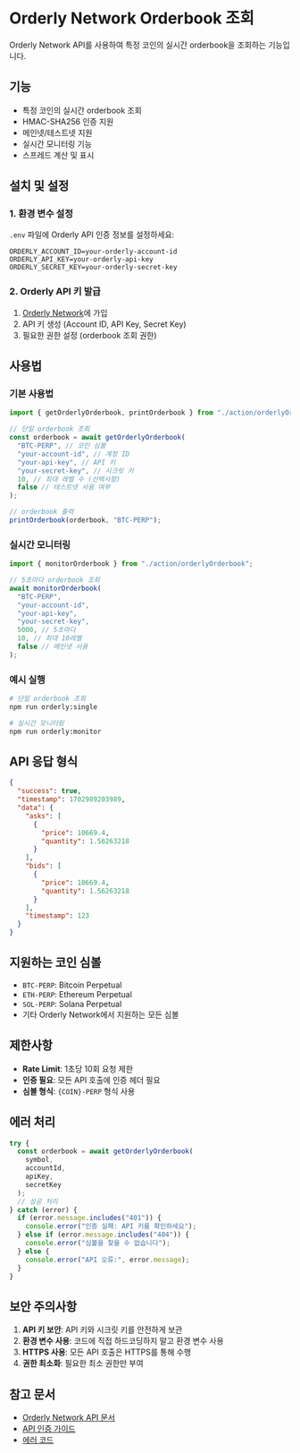 # Orderly Network Orderbook 조회

Orderly Network API를 사용하여 특정 코인의 실시간 orderbook을 조회하는 기능입니다.

## 기능

- 특정 코인의 실시간 orderbook 조회
- HMAC-SHA256 인증 지원
- 메인넷/테스트넷 지원
- 실시간 모니터링 기능
- 스프레드 계산 및 표시

## 설치 및 설정

### 1. 환경 변수 설정

`.env` 파일에 Orderly API 인증 정보를 설정하세요:

```env
ORDERLY_ACCOUNT_ID=your-orderly-account-id
ORDERLY_API_KEY=your-orderly-api-key
ORDERLY_SECRET_KEY=your-orderly-secret-key
```

### 2. Orderly API 키 발급

1. [Orderly Network](https://orderly.network)에 가입
2. API 키 생성 (Account ID, API Key, Secret Key)
3. 필요한 권한 설정 (orderbook 조회 권한)

## 사용법

### 기본 사용법

```typescript
import { getOrderlyOrderbook, printOrderbook } from "./action/orderlyOrderbook";

// 단일 orderbook 조회
const orderbook = await getOrderlyOrderbook(
  "BTC-PERP", // 코인 심볼
  "your-account-id", // 계정 ID
  "your-api-key", // API 키
  "your-secret-key", // 시크릿 키
  10, // 최대 레벨 수 (선택사항)
  false // 테스트넷 사용 여부
);

// orderbook 출력
printOrderbook(orderbook, "BTC-PERP");
```

### 실시간 모니터링

```typescript
import { monitorOrderbook } from "./action/orderlyOrderbook";

// 5초마다 orderbook 조회
await monitorOrderbook(
  "BTC-PERP",
  "your-account-id",
  "your-api-key",
  "your-secret-key",
  5000, // 5초마다
  10, // 최대 10레벨
  false // 메인넷 사용
);
```

### 예시 실행

```bash
# 단일 orderbook 조회
npm run orderly:single

# 실시간 모니터링
npm run orderly:monitor
```

## API 응답 형식

```json
{
  "success": true,
  "timestamp": 1702989203989,
  "data": {
    "asks": [
      {
        "price": 10669.4,
        "quantity": 1.56263218
      }
    ],
    "bids": [
      {
        "price": 10669.4,
        "quantity": 1.56263218
      }
    ],
    "timestamp": 123
  }
}
```

## 지원하는 코인 심볼

- `BTC-PERP`: Bitcoin Perpetual
- `ETH-PERP`: Ethereum Perpetual
- `SOL-PERP`: Solana Perpetual
- 기타 Orderly Network에서 지원하는 모든 심볼

## 제한사항

- **Rate Limit**: 1초당 10회 요청 제한
- **인증 필요**: 모든 API 호출에 인증 헤더 필요
- **심볼 형식**: `{COIN}-PERP` 형식 사용

## 에러 처리

```typescript
try {
  const orderbook = await getOrderlyOrderbook(
    symbol,
    accountId,
    apiKey,
    secretKey
  );
  // 성공 처리
} catch (error) {
  if (error.message.includes("401")) {
    console.error("인증 실패: API 키를 확인하세요");
  } else if (error.message.includes("404")) {
    console.error("심볼을 찾을 수 없습니다");
  } else {
    console.error("API 오류:", error.message);
  }
}
```

## 보안 주의사항

1. **API 키 보안**: API 키와 시크릿 키를 안전하게 보관
2. **환경 변수 사용**: 코드에 직접 하드코딩하지 말고 환경 변수 사용
3. **HTTPS 사용**: 모든 API 호출은 HTTPS를 통해 수행
4. **권한 최소화**: 필요한 최소 권한만 부여

## 참고 문서

- [Orderly Network API 문서](https://orderly.network/docs/build-on-omnichain/evm-api/restful-api/private/orderbook-snapshot)
- [API 인증 가이드](https://orderly.network/docs/build-on-omnichain/evm-api/restful-api/about-apis/api-authentication)
- [에러 코드](https://orderly.network/docs/build-on-omnichain/evm-api/restful-api/about-apis/error-codes)
